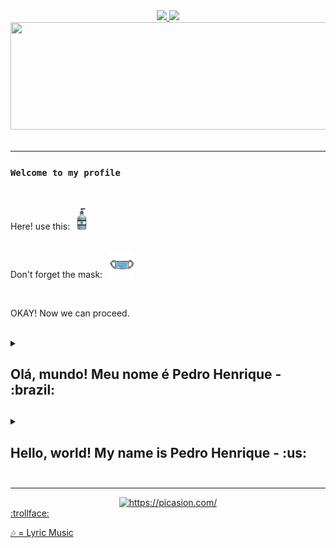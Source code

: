 
<div align="center">
    <a href="https://github.com/Drinpy">
        <img height="140em" src="https://github-readme-stats-git-masterrstaa-rickstaa.vercel.app/api?username=Drinpy&theme=dracula&show_icons=true&count_private=true">
        <img height="140em" src="https://github-readme-stats-git-masterrstaa-rickstaa.vercel.app/api/top-langs/?username=Drinpy&theme=dracula&layout=compact">
         <img height="172cm" width="1000cm" src="https://github-readme-streak-stats.herokuapp.com/?user=Drinpy&theme=dracula">
    </a>
</div>

 </br>

---

### `Welcome to my profile`

</br>

<p align="left">
  Here! use this:&ensp;
    <img src="/IMG/aqua_gel-removebg-preview.png" width="16" title="Hmmmm fresh innit!?"> <br>
   
</br>

  Don't forget the mask:&ensp;
  <img src="/IMG/maskpixel-removebg-preview.png" width="40" title="Soon you'll get used to it">

</br>

OKAY! Now we can proceed. 

</br>

<details>

<summary> <h2> Olá, mundo! Meu nome é Pedro Henrique - :brazil: <h2> </summary>

--- 
## 🎶 As the hours pass...


- :mortar_board: Formação: Atualmente estou cursando o `5° ano` de **Ciência da Computação** na **UNIFAL** (Universidade Federal de Alfenas);
- 🖥️ Eu estou trabalhando com: Projeto de website;
- 🌱 Atualmente estou aprendendo: Blender, Unity, HTML/CSS and JavaScript;
- :clown_face: Fato curioso: Você provavelmente me convidaria para um churrasco no Domingo;
- ♥️ Gosto de Front-end e Engenharia de Software;


---
## 🎶 I will let you know...

- Eu quero trabalhar com jogos! 
- Gostaria de ter a oportunidade de liderar uma equipe!
- Estou treinando desenhos!
- Ciências sociais e História me chamam a atenção!
- Eu pretendo usar menos o Google tradutor!

---
## 🎶 That I need to ask...

- Email: pedrohbluiz7@gmail.com

---

</br>

## 🎶 Before I'm alone...

#### Fatos Aleatórios:
- 👾 <a href="http://randomfactgenerator.net/"> SABEDORIA </a>

</br>

</details>

<details>

<summary> <h2> Hello, world! My name is Pedro Henrique - :us: <h2> </summary>

--- 
## 🎶 As the hours pass...


- :mortar_board: Formation: Attending `Fifth year` of **Computer Science** in **UNIFAL (Universidade Federal de Alfenas)**;
- 🖥️ I’m currently working on: Website Project;
- 🌱 I’m currently learning: Blender, Unity, HTML/CSS and JavaScript;
- :clown_face: Fun fact: You would probably invite me to a barbecue on Sunday;
- ♥️ I like Front-end and Software Engineering;


---
## 🎶 I will let you know...

- I want to work with game development! 
- I would like to have the opportunity to lead a team!
- I'm improving my drawing skills!
- Social sciences and History draws my attention more and more!
- I intend to use google translator less!

---
## 🎶 That I need to ask...

- Email: pedrohbluiz7@gmail.com

---

</br>

## 🎶 Before I'm alone...

#### Try pick a random fact:
- 👾 <a href="http://randomfactgenerator.net/"> KNOWLEDGE </a>

</br>

</details>

---

<div align="center">
<a href="https://picasion.com/"><img src="https://i.picasion.com/pic92/2c6bb70abcdc15c4ac104c645e0cdd90.gif" width="200" height="200" border="0" alt="https://picasion.com/" /></a><br /><a href="https://picasion.com/"></a>
    </div>
<!-- joke by Dudushy -->
<a href="https://youtu.be/sCNrK-n68CM" >:trollface:</a>


<a href="https://www.youtube.com/watch?v=sVx1mJDeUjY"> 🎶 = Lyric Music </a>
